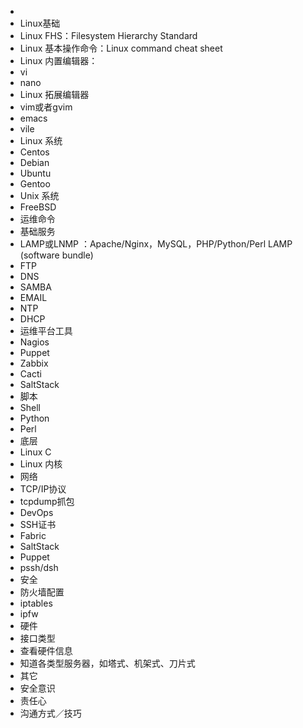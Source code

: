 -
- Linux基础
- Linux FHS：Filesystem Hierarchy Standard
- Linux 基本操作命令：Linux command cheat sheet
- Linux 内置编辑器：
- vi
- nano
- Linux 拓展编辑器
- vim或者gvim
- emacs
- vile
- Linux 系统
- Centos
- Debian
- Ubuntu
- Gentoo
- Unix 系统
- FreeBSD
- 运维命令
- 基础服务
- LAMP或LNMP ：Apache/Nginx，MySQL，PHP/Python/Perl LAMP (software bundle)
- FTP
- DNS
- SAMBA
- EMAIL
- NTP
- DHCP
- 运维平台工具
- Nagios
- Puppet
- Zabbix
- Cacti
- SaltStack
- 脚本
- Shell
- Python
- Perl
- 底层
- Linux C
- Linux 内核
- 网络
- TCP/IP协议
- tcpdump抓包
- DevOps
- SSH证书
- Fabric
- SaltStack
- Puppet
- pssh/dsh
- 安全
- 防火墙配置
- iptables
- ipfw
- 硬件
- 接口类型
- 查看硬件信息
- 知道各类型服务器，如塔式、机架式、刀片式
- 其它
- 安全意识
- 责任心
- 沟通方式／技巧